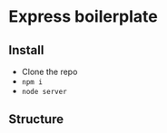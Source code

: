 Express boilerplate
================

## Install

- Clone the repo 
- `npm i`
- `node server`

## Structure
